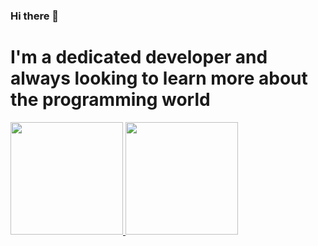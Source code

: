 ### Hi there 👋
# I'm a dedicated developer and always looking to learn more about the programming world
<div>
  <a href="https://github.com/weslerams">
<img height="180em" src="https://github-readme-stats.vercel.app/api?username=KeReN995221&show_icons=true&theme=dracula"/>
 <img height="180em" src="https://github-readme-stats.vercel.app/api/top-langs/?username=KeReN995221&layout=compact&theme=dracula"/>
</div>

